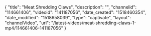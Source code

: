 {
    "title": "Meat Shredding Claws",
    "description": "",
    "channelid": "114661406",
    "videoid": "141187056",
    "date_created": "1518460354",
    "date_modified": "1518658039",
    "type": "captivate",
    "layout": "channelVideo",
    "url": "\/latest-videos\/meat-shredding-claws-1-mp4\/114661406-141187056"
}